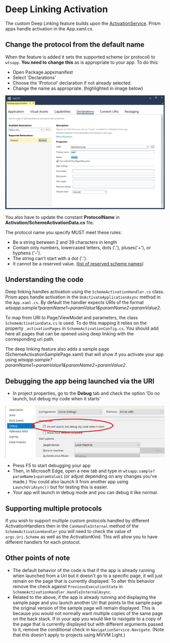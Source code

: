 # Deep Linking Activation

The custom Deep Linking feature builds upon the [ActivationService](../activation.md). Prism apps handle activation in the App.xaml.cs. 

## Change the protocol from the default name

When the feature is added it sets the supported scheme (or protocol) to `wtsapp`. **You need to change this** as is appropriate to your app. To do this:

- Open Package.appxmanifest
- Select 'Declarations'
- Choose the 'Protocol' declaration if not already selected.
- Change the name as appropriate. (highlighted in image below)

![](../resources/deep-linking/change-protocol-name.png)

You also have to update the constant **ProtocolName** in **Activation/SchemeActivationData.cs** file.

The protocol name you specify MUST meet these rules:

- Be a string between 2 and 39 characters in length
- Contain only numbers, lowercased letters, dots ('.'), pluses('+'), or hyphens ('-').
- The string can't start with a dot ('.').
- It cannot be a reserved value. ([list of reserved scheme names](https://docs.microsoft.com/en-us/windows/uwp/launch-resume/reserved-uri-scheme-names#reserved-uri-scheme-names))

## Understanding the code
Deep linking handles activation using the `SchemeActivationHandler.cs` class. Prism apps handle activation in the `OnActivateApplicationAsync` method in the `App.xaml.cs`. By default the handler expects URIs of the format _wtsapp:sample?paramName1=paramValue1&paramName2=paramValue2_.

To map from URI to Page/ViewModel and parameters, the class `SchemeActivationData.cs` is used. To do this mapping it relies on the property `_activationPages` in `SchemeActivationConfig.cs`. You should add here all pages that can be opened using deep linking with the corresponding uri path. 

The deep linking feature also adds a sample page (SchemeActivationSamplePage.xaml) that will show if you activate your app using 
_wtsapp:sample?paramName1=paramValue1&paramName2=paramValue2_.

## Debugging the app being launched via the URI

- In project properties, go to the **Debug** tab and check the option 'Do no launch, but debug my code when it starts'

![](../resources/deep-linking/debug-when-my-code-starts.png)

- Press F5 to start debugging your app
- Then, in Microsoft Edge, open a new tab and type in `wtsapp:sample?paramName1=paramValue1` (or adjust depending on any changes you've made.) You could also launch it from another app using `LaunchUriAsync()` but for testing this is easier.
- Your app will launch in debug mode and you can debug it like normal.

## Supporting multiple protocols

If you wish to support multiple custom protocols handled by different ActivationHandlers then in the `CanHandleInternal` method of the `SchemeActivationHandler` you will need to check the value of `args.Uri.Scheme` as well as the ActivationKind. This will allow you to have different handlers for each protocol.

## Other points of note

- The default behavior of the code is that if the app is already running when launched from a Uri but it doesn't go to a specific page, it will just remain on the page that is currently displayed. To alter this behavior remove the check against `PreviousExecutionState` in `SchemeActivationHandler.HandleInternalAsync`.
- Related to the above, if the app is already running and displaying the sample page and you launch another Uri that points to the sample page the original version of the sample page will remain displayed. This is because you would not normally want multiple copies of the same page on the back stack. If in your app you would like to navigate to a copy of the page that is currently displayed but with different arguments passed to it, remove the conditional check in `NavigationService.Navigate`. (Note that this doesn't apply to projects using MVVM Light.)
